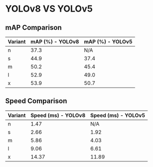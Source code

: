 ---
---
# YOLOv8 VS YOLOv5

## mAP Comparison

| Variant | mAP (%) - YOLOv8 | mAP (%) - YOLOv5 |
|---------|--------------------|--------------------|
| n | 37.3 | N/A |
| s | 44.9 | 37.4 |
| m | 50.2 | 45.4 |
| l | 52.9 | 49.0 |
| x | 53.9 | 50.7 |

## Speed Comparison

| Variant | Speed (ms) - YOLOv8 | Speed (ms) - YOLOv5 |
|---------|-----------------------|-----------------------|
| n | 1.47 | N/A |
| s | 2.66 | 1.92 |
| m | 5.86 | 4.03 |
| l | 9.06 | 6.61 |
| x | 14.37 | 11.89 |
